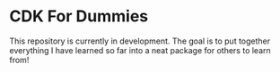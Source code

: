 # CDK For Dummies

This repository is currently in development.  The goal is to put together everything I have learned so far into a neat package for others to learn from!
